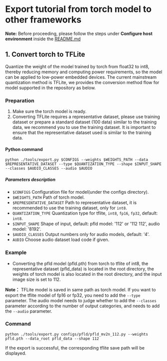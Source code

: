 # Export tutorial from torch model to other frameworks

**Note:** Before proceeding, please follow the steps under **Configure host environment** inside the [README.md](https://github.com/Seeed-Studio/Edgelab/blob/master/README.md)

## 1. Convert torch to TFLite

Quantize the weight of the model trained by torch from float32 to int8, thereby reducing memory and computing power requirements, 
so the model can be applied to low-power embedded devices. The current mainstream 
quantization method is TFLite, we provides the conversion method flow for model supported in the repository as below.

### Preparation
1. Make sure the torch model is ready.
2. Converting TFLite requires a representative dataset, please use training dataset or prepare a standard 
dataset (100 data) similar to the training data, we recommend you to use the training dataset.
It is important to ensure that the representative dataset used is similar to the training data.

#### Python command
```shell
python ./tools/export.py $CONFIGS --weights $WEIGHTS_PATH --data $REPRESENTATIVE_DATASET --type $QUANTIZATION_TYPE --shape $INPUT_SHAPE --classes $AUDIO_CLASSES --audio $AUDIO
```
##### Parameters description
- `$CONFIGS` Configuration file for model(under the configs directory).
- `$WEIGHTS_PATH` Path of torch model.
- `$REPRESENTATIVE_DATASET` Path to representative dataset, it is recommended to use the training dataset, only for `int8`.
- `QUANTIZATION_TYPE` Quantization type for tflite, `int8`, `fp16`, `fp32`, default: `int8`.
- `$INPUT_SHAPE` Shape of input, default: pfld model: '112' or '112 112', audio model: '8192'.
- `$AUDIO_CLASSES` Output numbers only for audio models, default: '4'.
- `AUDIO` Choose audio dataset load code if given.

### Example
- Converting the pfld model (pfld.pth) from torch to tflite of int8,
the representative dataset (pfld_data) is located in the root 
directory, the weights of torch model is also located in the root directory, 
and the input image size is set to 112.

**Note：** TFLite model is saved in same path as torch model. If you want to export the tflite model of fp16 or fp32,
you need to add the `--type` parameter. The audio model needs to judge whether to add the `--classes` 
parameter according to the number of output categories, and needs to add the `--audio` parameter.

### Command
```shell
python ./tools/export.py configs/pfld/pfld_mv2n_112.py --weights pfld.pth --data_root pfld_data --shape 112
```

If the export is successful, the corresponding tflite save path will be displayed.

